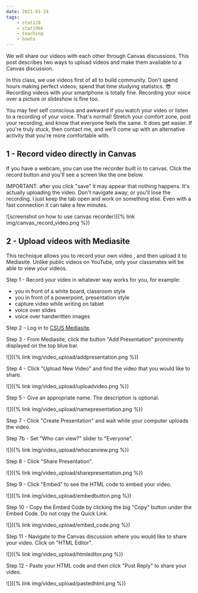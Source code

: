 ```yaml
---
date: 2021-01-24
tags:
    - stat128
    - stat196k
    - teaching
    - howto
---
```


We will share our videos with each other through Canvas discussions.
This post describes two ways to upload videos and make them available to a Canvas discussion.

In this class, we use videos first of all to build community.
Don't spend hours making perfect videos; spend that time studying statistics.
😎 Recording videos with your smartphone is totally fine.
Recording your voice over a picture or slideshow is fine too.

You may feel self conscious and awkward if you watch your video or listen to a recording of your voice.
That's normal!
Stretch your comfort zone, post your recording, and know that everyone feels the same.
It does get easier.
If you're truly stuck, then contact me, and we'll come up with an alternative activity that you're more comfortable with.


## 1 - Record video directly in Canvas

If you have a webcam, you can use the recorder built in to canvas.
Click the record button and you'll see a screen like the one below.

IMPORTANT: after you click "save" it may appear that nothing happens.
It's actually uploading the video.
Don't navigate away, or you'll lose the recording.
I just keep the tab open and work on something else.
Even with a fast connection it can take a few minutes.

![screenshot on how to use canvas recorder]({% link img/canvas_record_video.png %})


## 2 - Upload videos with Mediasite

This technique allows you to record your own video , and then upload it to Mediasite.
Unlike public videos on YouTube, only your classmates will be able to view your videos.

Step 1 - Record your video in whatever way works for you, for example:

- you in front of a white board, classroom style
- you in front of a powerpoint, presentation style
- capture video while writing on tablet
- voice over slides
- voice over handwritten images

Step 2 - Log in to [CSUS Mediasite](https://www.csus.edu/mymediasite).

Step 3 - From Mediasite, click the button "Add Presentation" prominently displayed on the top blue bar.

![]({% link img/video_upload/addpresentation.png %})

Step 4 - Click "Upload New Video" and find the video that you would like to share.

![]({% link img/video_upload/uploadvideo.png %})

Step 5 - Give an appropriate name. The description is optional.

![]({% link img/video_upload/namepresentation.png %})

Step 7 - Click "Create Presentation" and wait while your computer uploads the video.

Step 7b - Set "Who can view?" slider to "Everyone".

![]({% link img/video_upload/whocanview.png %})

Step 8 - Click "Share Presentation".

![]({% link img/video_upload/sharepresentation.png %})

Step 9 - Click "Embed" to see the HTML code to embed your video.

![]({% link img/video_upload/embedbutton.png %})

Step 10 - Copy the Embed Code by clicking the big "Copy" button under the Embed Code.
Do not copy the Quick Link.

![]({% link img/video_upload/embed_code.png %})

Step 11 - Navigate to the Canvas discussion where you would like to share your video.
Click on "HTML Editor".

![]({% link img/video_upload/htmleditor.png %})

Step 12 - Paste your HTML code and then click "Post Reply" to share your video.

![]({% link img/video_upload/pastedhtml.png %})
